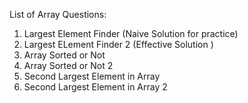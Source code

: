 
List of Array Questions:

1. Largest Element Finder (Naive Solution for practice)
2. Largest ELement Finder 2 (Effective Solution )
3. Array Sorted or Not
4. Array Sorted or Not 2
5. Second Largest Element in Array
6. Second Largest Element in Array 2
